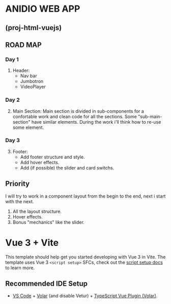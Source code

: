 # ANIDIO WEB APP

## (proj-html-vuejs)

## ROAD MAP

### Day 1

1. Header:
   - Nav bar
   - Jumbotron
   - VideoPlayer

### Day 2

2. Main Section:
   Main section is divided in sub-components for a confortable work and clean code for all the sections.
   Some "sub-main-section" have similar elements. During the work i'll think how to re-use some element.

### Day 3

3. Footer:
   - Add footer structure and style.
   - Add hover effects.
   - Add (if possible) the slider and card switchs.

## Priority

I will try to work in a component layout from the begin to the end, next i start with the next.

1. All the layout structure.
2. Hover effects.
3. Bonus "mechanics" like the slider.

# Vue 3 + Vite

This template should help get you started developing with Vue 3 in Vite. The template uses Vue 3 `<script setup>` SFCs, check out the [script setup docs](https://v3.vuejs.org/api/sfc-script-setup.html#sfc-script-setup) to learn more.

## Recommended IDE Setup

- [VS Code](https://code.visualstudio.com/) + [Volar](https://marketplace.visualstudio.com/items?itemName=Vue.volar) (and disable Vetur) + [TypeScript Vue Plugin (Volar)](https://marketplace.visualstudio.com/items?itemName=Vue.vscode-typescript-vue-plugin).
